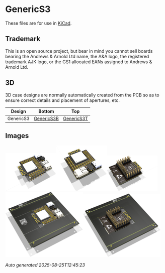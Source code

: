 # GenericS3

These files are for use in [KiCad](https://www.kicad.org).

## Trademark

This is an open source project, but bear in mind you cannot sell boards bearing the Andrews & Arnold Ltd name, the A&A logo, the registered trademark AJK logo, or the GS1 allocated EANs assigned to Andrews & Arnold Ltd.

## 3D

3D case designs are normally automatically created from the PCB so as to ensure correct details and placement of apertures, etc.

|Design|Bottom|Top|
|------|------|---|
|GenericS3|[GenericS3B](GenericS3B.stl)|[GenericS3T](GenericS3T.stl)|

## Images

<img src='GenericS3.png' width=32%><img src='GenericS3-90.png' width=32%><img src='GenericS3-bottom.png' width=32%>
<img src='GenericS3-panel.png' width=49%><img src='GenericS3-panel-bottom.png' width=49%>

*Auto generated 2025-08-25T12:45:23*
